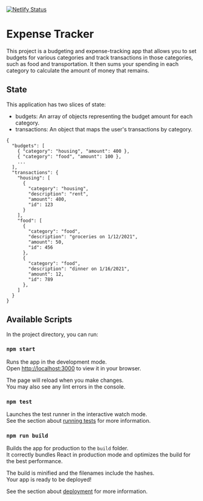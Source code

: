 [![Netlify Status](https://api.netlify.com/api/v1/badges/e9aed493-5e34-4011-868d-8acc495287e8/deploy-status)](https://app.netlify.com/sites/badacorp-expense-tracker/deploys)

# Expense Tracker

This project is a budgeting and expense-tracking app that allows you to set budgets for various categories and track transactions in those categories, such as food and transportation. It then sums your spending in each category to calculate the amount of money that remains.

## State
This application has two slices of state:

* budgets: An array of objects representing the budget amount for each category.
* transactions: An object that maps the user's transactions by category.


```
{
  "budgets": [ 
    { "category": "housing", "amount": 400 },
    { "category": "food", "amount": 100 },
    ...
  ],
  "transactions": {
    "housing": [ 
      { 
        "category": "housing", 
        "description": "rent", 
        "amount": 400, 
        "id": 123 
      }
    ],
    "food": [ 
      { 
        "category": "food", 
        "description": "groceries on 1/12/2021", 
        "amount": 50, 
        "id": 456 
      },
      { 
        "category": "food", 
        "description": "dinner on 1/16/2021", 
        "amount": 12, 
        "id": 789 
      },
    ]
  }
}
```

## Available Scripts

In the project directory, you can run:

### `npm start`

Runs the app in the development mode.\
Open [http://localhost:3000](http://localhost:3000) to view it in your browser.

The page will reload when you make changes.\
You may also see any lint errors in the console.

### `npm test`

Launches the test runner in the interactive watch mode.\
See the section about [running tests](https://facebook.github.io/create-react-app/docs/running-tests) for more information.

### `npm run build`

Builds the app for production to the `build` folder.\
It correctly bundles React in production mode and optimizes the build for the best performance.

The build is minified and the filenames include the hashes.\
Your app is ready to be deployed!

See the section about [deployment](https://facebook.github.io/create-react-app/docs/deployment) for more information.

